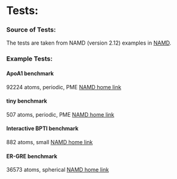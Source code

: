 # Tests:
### Source of Tests:

The tests are taken from NAMD (version 2.12) examples in [NAMD](http://www.ks.uiuc.edu/Research/namd/utilities/).

### Example Tests:

#### ApoA1 benchmark 
92224 atoms, periodic, PME [NAMD home link](http://www.ks.uiuc.edu/Research/namd/utilities/apoa1/)
#### tiny benchmark 
507 atoms, periodic, PME [NAMD home link](http://www.ks.uiuc.edu/Research/namd/utilities/tiny/)
#### Interactive BPTI benchmark 
882 atoms, small [NAMD home link](http://www.ks.uiuc.edu/Research/namd/utilities/bpti_imd/)
#### ER-GRE benchmark 
36573 atoms, spherical [NAMD home link](http://www.ks.uiuc.edu/Research/namd/utilities/er-gre/)
